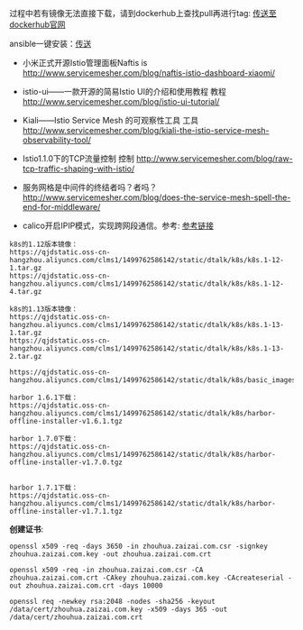 过程中若有镜像无法直接下载，请到dockerhub上查找pull再进行tag: [传送至dockerhub官网](https://hub.docker.com/ "传送至dockerhub")

ansible一键安装：[传送](https://github.com/gjmzj/kubeasz "传送")

- 小米正式开源Istio管理面板Naftis is http://www.servicemesher.com/blog/naftis-istio-dashboard-xiaomi/
- istio-ui——一款开源的简易Istio UI的介绍和使用教程 教程 http://www.servicemesher.com/blog/istio-ui-tutorial/
- Kiali——Istio Service Mesh 的可观察性工具 工具 http://www.servicemesher.com/blog/kiali-the-istio-service-mesh-observability-tool/
- Istio1.1.0下的TCP流量控制 控制 http://www.servicemesher.com/blog/raw-tcp-traffic-shaping-with-istio/
- 服务网格是中间件的终结者吗？者吗？http://www.servicemesher.com/blog/does-the-service-mesh-spell-the-end-for-middleware/

- calico开启IPIP模式，实现跨网段通信。参考: [参考链接](https://www.lijiaocn.com/%E9%A1%B9%E7%9B%AE/2017/09/25/calico-ipip.html "参考链接")

```
k8s的1.12版本镜像：
https://qjdstatic.oss-cn-hangzhou.aliyuncs.com/clms1/1499762586142/static/dtalk/k8s/k8s.1-12-1.tar.gz
https://qjdstatic.oss-cn-hangzhou.aliyuncs.com/clms1/1499762586142/static/dtalk/k8s/k8s.1-12-4.tar.gz

k8s的1.13版本镜像：
https://qjdstatic.oss-cn-hangzhou.aliyuncs.com/clms1/1499762586142/static/dtalk/k8s/k8s.1-13-1.tar.gz
https://qjdstatic.oss-cn-hangzhou.aliyuncs.com/clms1/1499762586142/static/dtalk/k8s/k8s.1-13-2.tar.gz

https://qjdstatic.oss-cn-hangzhou.aliyuncs.com/clms1/1499762586142/static/dtalk/k8s/basic_images_kubeasz_0.4.tar.gz

harbor 1.6.1下载：
https://qjdstatic.oss-cn-hangzhou.aliyuncs.com/clms1/1499762586142/static/dtalk/k8s/harbor-offline-installer-v1.6.1.tgz

harbor 1.7.0下载：
https://qjdstatic.oss-cn-hangzhou.aliyuncs.com/clms1/1499762586142/static/dtalk/k8s/harbor-offline-installer-v1.7.0.tgz


harbor 1.7.1下载：
https://qjdstatic.oss-cn-hangzhou.aliyuncs.com/clms1/1499762586142/static/dtalk/k8s/harbor-offline-installer-v1.7.1.tgz
```

**创建证书**:

```
openssl x509 -req -days 3650 -in zhouhua.zaizai.com.csr -signkey zhouhua.zaizai.com.key -out zhouhua.zaizai.com.crt 

openssl x509 -req -in zhouhua.zaizai.com.csr -CA zhouhua.zaizai.com.crt -CAkey zhouhua.zaizai.com.key -CAcreateserial -out zhouhua.zaizai.com.crt -days 10000 

openssl req -newkey rsa:2048 -nodes -sha256 -keyout /data/cert/zhouhua.zaizai.com.key -x509 -days 365 -out /data/cert/zhouhua.zaizai.com.crt 
```
